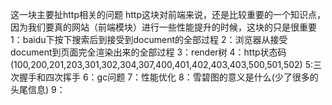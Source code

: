 这一块主要扯http相关的问题
http这块对前端来说，还是比较重要的一个知识点，
因为我们要真的网站（前端模块）进行一些性能提升的时候，这块的只是很重要
1：baidu下按下搜索后到接受到document的全部过程
2：浏览器从接受document到页面完全渲染出来的全部过程
3：render树
4：http状态码 (100,200,201,203,301,302,304,307,400,401,402,403,403,500,501,502)
5:三次握手和四次挥手
6：gc问题
7：性能优化
8：雪碧图的意义是什么(少了很多的头尾信息)
9：
